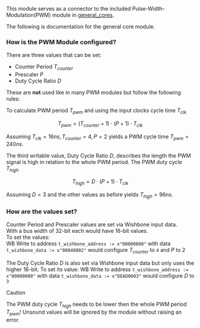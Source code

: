 This module serves as a connector to the included Pulse-Width-Modulation(PWM) module in [general_cores](bel_projects/ip_cores/general-cores/modules/wishbone/wb_simple_pwm).

The following is documentation for the general core module.
### How is the PWM Module configured?
  
There are three values that can be set:
- Counter Period $T_{counter}$
- Prescaler $P$
- Duty Cycle Ratio $D$
  
These are **not** used like in many PWM modules but follow the following rules:  
  
To calculate PWM period $T_{pwm}$ and using the input clocks cycle time $T_{clk}$  
```math
T_{pwm} = (T_{counter} + 1) \cdot (P + 1) \cdot T_{clk}
```
  
    
Assuming $T_{clk} = 16ns, T_{counter} = 4, P = 2$ yields a PWM cycle time $T_{pwm} = 240 ns$.
  
The third writable value, Duty Cycle Ratio $D$, describes the length the PWM signal is high in relation to the whole PWM period. The PWM duty cycle $T_{high}$

```math
T_{high} = D \cdot (P + 1) \cdot T_{clk}
```

  
Assuming $D=3$ and the other values as before yields $T_{high}=96ns$.
  
### How are the values set?

Counter Period and Prescaler values are set via Wishbone input data.  
With a bus width of 32-bit each would have 16-bit values.  
To set the values:  
WB Write to address `t_wishbone_address := x"00000000"` with data `t_wishbone_data := x"00040002"` would configure $T_{counter}$ to `4` and $P$ to $2$

The Duty Cycle Ratio $D$ is also set via Wishbone input data but only uses the higher 16-bit.
To set its value:
	 WB Write to address `t_wishbone_address := x"00000008"` with data `t_wishbone_data := x"DEAD0003"` would configure $D$ to `3`



> [!CAUTION]
> The  PWM duty cycle $T_{high}$ needs to be lower then the whole PWM period $T_{pwm}$!
> Unsound values will be ignored by the module without raising an error.


